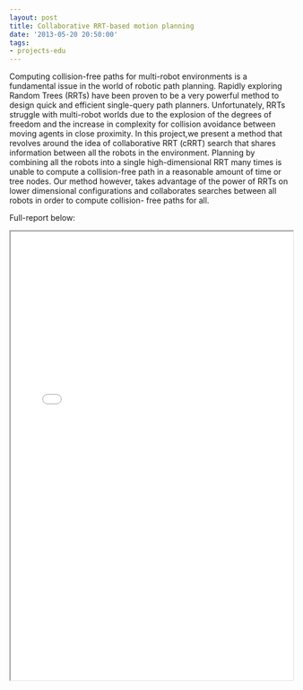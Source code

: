 ```yaml
---
layout: post
title: Collaborative RRT-based motion planning
date: '2013-05-20 20:50:00'
tags:
- projects-edu
---
```


Computing collision-free paths for multi-robot environments is a fundamental issue in the world of robotic path planning. Rapidly exploring Random Trees (RRTs) have been proven to be a very powerful method to design quick and efficient single-query path planners. Unfortunately, RRTs struggle with multi-robot worlds due to the explosion of the degrees of freedom and the increase in complexity for collision avoidance between moving agents in close proximity. In this project,we present a method that revolves around the idea of collaborative RRT (cRRT) search that shares information between all the robots in the environment. Planning by combining all the robots into a single high-dimensional RRT many times is unable to compute a collision-free path in a reasonable amount of time or tree nodes. Our method however, takes advantage of the power of RRTs on lower dimensional configurations and collaborates searches between all robots in order to compute collision- free paths for all.

Full-report below:


<iframe src = "/ViewerJS/#/docs/gatech/planning/report.pdf" width='100%' height='800' allowfullscreen webkitallowfullscreen></iframe> 